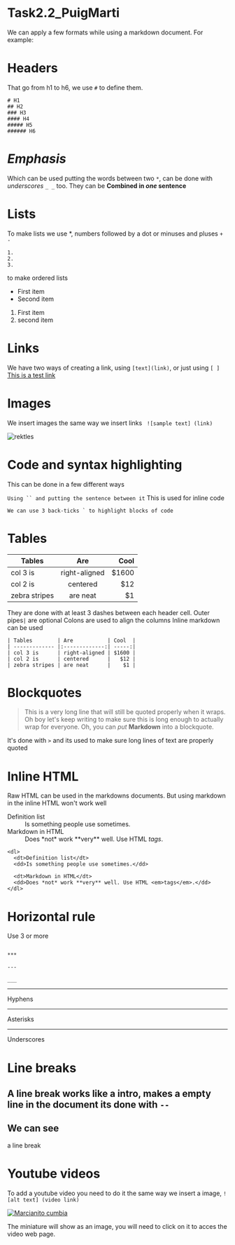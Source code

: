 # Task2.2_PuigMarti
We can apply a few formats while using a markdown document.
For example: 

# Headers
That go from h1 to h6, we use ``#`` to define them. 

```
# H1
## H2
### H3
#### H4
##### H5
###### H6
```

# *Emphasis*

Which can be used putting the words between two ``*``, can be done with _underscores_ ``_ _`` too. They can be **Combined in _one_ sentence**

# Lists

To make lists we use *, numbers followed by a dot or minuses and pluses `` + - `` 
``` 
1.
2.
3.
```
 to make ordered lists

* First item
* Second item

1. First item
2. second item

# Links

We have two ways of creating a link, using `` [text](link) ``, or just using ``[ ]``
[This is a test link](https://www.google.com)

# Images
We insert images the same way we insert links ``` ![sample text] (link)```

![rektles](https://i.blogs.es/ee4814/rekkles-cry/450_1000.jpg)


# Code and syntax highlighting

This can be done in a few different ways

`Using `` and putting the sentence between it` 
This is used for inline code 

```
We can use 3 back-ticks ` to highlight blocks of code 
```
# Tables


| Tables        | Are           | Cool  |
| ------------- |:-------------:| -----:|
| col 3 is      | right-aligned | $1600 |
| col 2 is      | centered      |   $12 |
| zebra stripes | are neat      |    $1 |

They are done with at least 3 dashes between each header cell.
Outer pipes``|`` are optional
Colons are used to align the columns
Inline markdown can be used 

```
| Tables        | Are           | Cool  |
| ------------- |:-------------:| -----:|
| col 3 is      | right-aligned | $1600 |
| col 2 is      | centered      |   $12 |
| zebra stripes | are neat      |    $1 |
```

# Blockquotes 

> This is a very long line that will still be quoted properly when it wraps. Oh boy let's keep writing to make sure this is long enough to actually wrap for everyone. Oh, you can *put* **Markdown** into a blockquote. 

It's done with ``>`` and its used to make sure long lines of text are properly quoted

# Inline HTML

Raw HTML can be used in the markdowns documents.
But using markdown in the inline HTML won't work well

<dl>
  <dt>Definition list</dt>
  <dd>Is something people use sometimes.</dd>

  <dt>Markdown in HTML</dt>
  <dd>Does *not* work **very** well. Use HTML <em>tags</em>.</dd>
</dl>

```
<dl>
  <dt>Definition list</dt>
  <dd>Is something people use sometimes.</dd>

  <dt>Markdown in HTML</dt>
  <dd>Does *not* work **very** well. Use HTML <em>tags</em>.</dd>
</dl>
```

# Horizontal rule 

Use 3 or more 
```

***

---

___
```


***
Hyphens

---
Asterisks

___
Underscores


# Line breaks

A line break works like a intro, makes a empty line in the document its done with ``--``
--
We can see 
--
a line break 

# Youtube videos

To add a youtube video you need to do it the same way we insert a image, ``![alt text] (video link)``

[![Marcianito cumbia](http://img.youtube.com/vi/OWodAv1KHaM/0.jpg "Marciano cumbion")](http://www.youtube.com/watch?v=OWodAv1KHaM)

The miniature will show as an image, you will need to click on it to acces the video web page.
